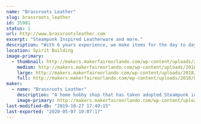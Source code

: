 ```yaml
---
name: "Brassroots Leather"
slug: brassroots_leather
id: 35981
status: 1
url: http://www.brassrootsleather.com
excerpt: "Steampunk Inspired Leatherware and more."
description: "With 6 years experience, we make items for the day to day use with steampunk as the inspiration. We understand that leather is a natural substance and very versatile, but it makes things that can last a long time and that means less waste. Our items range in size and shape, and they are usually customized for the individual. Some of the items are: coffee cup wraps, straps for vests, belts, wallets, ID cases, can coozies, hair barrettes, tea duelers, bookmarks, and more."
location: Spirit Building
image-primary:
  - thumbnail: http://makers.makerfaireorlando.com/wp-content/uploads/2018/07/26225928989_928dd84777_k-150x150.jpg
    medium: http://makers.makerfaireorlando.com/wp-content/uploads/2018/07/26225928989_928dd84777_k-300x200.jpg
    large: http://makers.makerfaireorlando.com/wp-content/uploads/2018/07/26225928989_928dd84777_k-1024x683.jpg
    full: http://makers.makerfaireorlando.com/wp-content/uploads/2018/07/26225928989_928dd84777_k.jpg
maker:
  - name: "Brassroots Leather"
    description: "A home hobby shop that has taken adopted Steampunk inspired leather crafting. We strive to make things new, fresh and unique.  Our items vary in size and can be big or small, all with the customer's design in mind. We make personal items that take hours of pre-planning, designing and learning of new crafts in order to complete, many are more than just leather. Using drafting knowledge, we review all parts of the design prior to construction, details, and even measurements to assure that everything fits exactly to how we need it. We are ever growing in our makings, items, ideas, and costume builds. Please check out our links to see all we have accomplished."
    image-primary: http://makers.makerfaireorlando.com/wp-content/uploads/2015/05/Brassroots-Icon.png
last-modified-db: "2019-10-27 17:49:15"
last-exported: "2020-05-07 10:07:17"
---
```

